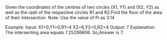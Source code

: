 Given the coordinates of the centres of two circles (X1, Y1) and (X2, Y2) as well as the radii of the respective circles R1 and R2.Find the floor of the area of their intersection.
Note: Use the value of Pi as 3.14

Example:
Input:
X1=0,Y1=0,R1=4
X2=6,Y2=0,R2=4
Output:
7
Explanation:
The intersecting area equals 7.25298806.
So,Answer is 7.
